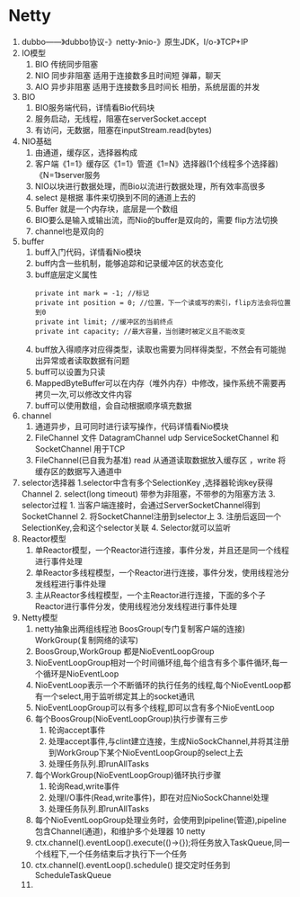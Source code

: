 # Netty
1. dubbo——》dubbo协议-》netty-》nio-》原生JDK，I/o-》TCP+IP
2. IO模型
	1. BIO 传统同步阻塞
	2. NIO 同步非阻塞 适用于连接数多且时间短  弹幕，聊天
	3. AIO 异步非阻塞 适用于连接数多且时间长  相册，系统层面的并发
3. BIO
	1. BIO服务端代码，详情看Bio代码块
	2. 服务启动，无线程，阻塞在serverSocket.accept
	3. 有访问，无数据，阻塞在inputStream.read(bytes)
4. NIO基础
	1. 由通道，缓存区，选择器构成
	2. 客户端《1=1》缓存区《1=1》管道《1=N》选择器(1个线程多个选择器)《N=1》server服务 
	3. NIO以块进行数据处理，而Bio以流进行数据处理，所有效率高很多
	4. select 是根据 事件来切换到不同的通道上去的
	5. Buffer 就是一个内存块，底层是一个数组
	6. BIO要么是输入或输出流，而Nio的buffer是双向的，需要 flip方法切换
	7. channel也是双向的
5. buffer
	1. buff入门代码，详情看Nio模块
	2. buff内含一些机制，能够追踪和记录缓冲区的状态变化
	3. buff底层定义属性
		```
		private int mark = -1; //标记
		private int position = 0; //位置，下一个读或写的索引，flip方法会将位置到0
		private int limit; //缓冲区的当前终点
		private int capacity; //最大容量，当创建时被定义且不能改变
		```
    4. buff放入得顺序对应得类型，读取也需要为同样得类型，不然会有可能抛出异常或者读取数据有问题
    5. buff可以设置为只读 
    6. MappedByteBuffer可以在内存（堆外内存）中修改，操作系统不需要再拷贝一次,可以修改文件内容
    7. buff可以使用数组，会自动根据顺序填充数据
6. channel
	1. 通道异步，且可同时进行读写操作，代码详情看Nio模块
	2. FileChannel 文件  DatagramChannel udp  ServiceSocketChannel 和 SocketChannel 用于TCP
	3. FileChannel(已自我为基准) read 从通道读取数据放入缓存区 ，write 将缓存区的数据写入通道中
7. selector选择器
    1.selector中含有多个SelectionKey ,选择器轮询key获得Channel
    2. select(long timeout) 带参为非阻塞，不带参的为阻塞方法
    3. selector过程
        1. 当客户端连接时，会通过ServerSocketChannel得到SocketChannel
        2. 将SocketChannel注册到selector上
        3. 注册后返回一个SelectionKey,会和这个selector关联
        4. Selector就可以监听
8. Reactor模型
    1. 单Reactor模型，一个Reactor进行连接，事件分发，并且还是同一个线程进行事件处理
    2. 单Reactor多线程模型，一个Reactor进行连接，事件分发，使用线程池分发线程进行事件处理
    3. 主从Reactor多线程模型，一个主Reactor进行连接，下面的多个子Reactor进行事件分发，使用线程池分发线程进行事件处理
9. Netty模型
    1. netty抽象出两组线程池 BoosGroup(专门复制客户端的连接) WorkGroup(复制网络的读写)
    2. BoosGroup,WorkGroup 都是NioEventLoopGroup
    3. NioEventLoopGroup相对一个时间循环组,每个组含有多个事件循环,每一个循环是NioEventLoop
    4. NioEventLoop表示一个不断循环的执行任务的线程,每个NioEventLoop都有一个select,用于监听绑定其上的socket通讯
    5. NioEventLoopGroup可以有多个线程,即可以含有多个NioEventLoop
    6. 每个BoosGroup(NioEventLoopGroup)执行步骤有三步
        1. 轮询accept事件 
        2. 处理accept事件,与clint建立连接，生成NioSockChannel,并将其注册到WorkGroup下某个NioEventLoopGroup的select上去
        3. 处理任务队列.即runAllTasks
    7. 每个WorkGroup(NioEventLoopGroup)循环执行步骤
        1. 轮询Read,write事件
        2. 处理I/O事件(Read,write事件)，即在对应NioSockChannel处理
        3. 处理任务队列.即runAllTasks
    8. 每个NioEventLoopGroup处理业务时，会使用到pipeline(管道),pipeline包含Channel(通道)，和维护多个处理器
10 netty
    1. ctx.channel().eventLoop().execute(()->{});将任务放入TaskQueue,同一个线程下,一个任务结束后才执行下一个任务
    2. ctx.channel().eventLoop().schedule() 提交定时任务到ScheduleTaskQueue
    3.     